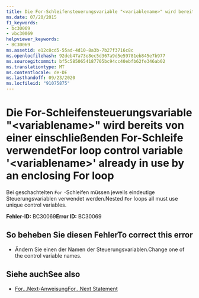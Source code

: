 ```yaml
---
title: Die For-Schleifensteuerungsvariable "<variablename>" wird bereits von einer einschließenden For-Schleife verwendet
ms.date: 07/20/2015
f1_keywords:
- bc30069
- vbc30069
helpviewer_keywords:
- BC30069
ms.assetid: e12c8cd5-55ad-4d10-8a3b-7b27f3716c8c
ms.openlocfilehash: 92deb47a73e8ec5d367a9d5e59781eb845e7b977
ms.sourcegitcommit: bf5c5850654187705bc94cc40ebfb62fe346ab02
ms.translationtype: MT
ms.contentlocale: de-DE
ms.lasthandoff: 09/23/2020
ms.locfileid: "91075875"
---
```

# <a name="for-loop-control-variable-variablename-already-in-use-by-an-enclosing-for-loop"></a><span data-ttu-id="c3d59-102">Die For-Schleifensteuerungsvariable "\<variablename>" wird bereits von einer einschließenden For-Schleife verwendet</span><span class="sxs-lookup"><span data-stu-id="c3d59-102">For loop control variable '\<variablename>' already in use by an enclosing For loop</span></span>

<span data-ttu-id="c3d59-103">Bei geschachtelten `For` -Schleifen müssen jeweils eindeutige Steuerungsvariablen verwendet werden.</span><span class="sxs-lookup"><span data-stu-id="c3d59-103">Nested `For` loops all must use unique control variables.</span></span>  
  
 <span data-ttu-id="c3d59-104">**Fehler-ID:** BC30069</span><span class="sxs-lookup"><span data-stu-id="c3d59-104">**Error ID:** BC30069</span></span>  
  
## <a name="to-correct-this-error"></a><span data-ttu-id="c3d59-105">So beheben Sie diesen Fehler</span><span class="sxs-lookup"><span data-stu-id="c3d59-105">To correct this error</span></span>  
  
- <span data-ttu-id="c3d59-106">Ändern Sie einen der Namen der Steuerungsvariablen.</span><span class="sxs-lookup"><span data-stu-id="c3d59-106">Change one of the control variable names.</span></span>  
  
## <a name="see-also"></a><span data-ttu-id="c3d59-107">Siehe auch</span><span class="sxs-lookup"><span data-stu-id="c3d59-107">See also</span></span>

- [<span data-ttu-id="c3d59-108">For...Next-Anweisung</span><span class="sxs-lookup"><span data-stu-id="c3d59-108">For...Next Statement</span></span>](../language-reference/statements/for-next-statement.md)
